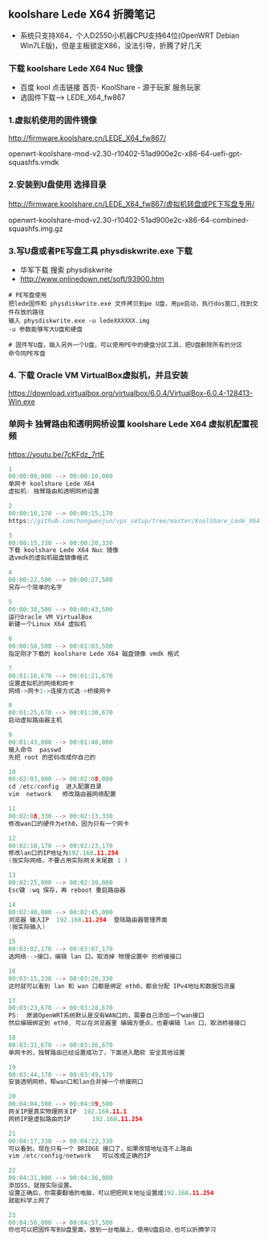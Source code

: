 ## koolshare Lede X64 折腾笔记
- 系统只支持X64，个人D2550小机器CPU支持64位(OpenWRT Debian Win7LE版)，但是主板锁定X86，没法引导，折腾了好几天

### 下载 koolshare Lede X64 Nuc 镜像
- 百度 kool 点击链接 首页- KoolShare - 源于玩家 服务玩家
- 选固件下载--> LEDE_X64_fw867

###  1.虚拟机使用的固件镜像
http://firmware.koolshare.cn/LEDE_X64_fw867/

openwrt-koolshare-mod-v2.30-r10402-51ad900e2c-x86-64-uefi-gpt-squashfs.vmdk

###  2.安装到U盘使用  选择目录  
http://firmware.koolshare.cn/LEDE_X64_fw867/虚拟机转盘或PE下写盘专用/

openwrt-koolshare-mod-v2.30-r10402-51ad900e2c-x86-64-combined-squashfs.img.gz


###  3.写U盘或者PE写盘工具  physdiskwrite.exe 下载
- 华军下载  搜索  physdiskwrite
- http://www.onlinedown.net/soft/93900.htm

```
# PE写盘使用
把lede固件和 physdiskwrite.exe 文件拷贝到pe U盘，用pe启动，执行dos窗口,找到文件存放的路径
输入 physdiskwrite.exe -u ledeXXXXXX.img
-u 参数能够写大U盘和硬盘

# 固件写U盘，插入另外一个U盘，可以使用PE中的硬盘分区工具，把U盘删除所有的分区
命令同PE写盘
```

### 4. 下载 Oracle VM VirtualBox虚拟机，并且安装
https://download.virtualbox.org/virtualbox/6.0.4/VirtualBox-6.0.4-128413-Win.exe

### 单网卡 独臂路由和透明网桥设置 koolshare Lede X64 虚拟机配置视频
https://youtu.be/7cKFdz_7rtE

```c
1
00:00:00,000 --> 00:00:10,000
单网卡 koolshare Lede X64 
虚拟机: 独臂路由和透明网桥设置

2
00:00:10,170 --> 00:00:15,170
https://github.com/hongwenjun/vps_setup/tree/master/KoolShare_Lede_X64

3
00:00:15,330 --> 00:00:20,330
下载 koolshare Lede X64 Nuc 镜像
选vmdk的虚拟机磁盘镜像格式

4
00:00:22,500 --> 00:00:27,500
另存一个简单的名字

5
00:00:38,500 --> 00:00:43,500
运行Oracle VM VirtualBox
新建一个Linux X64 虚拟机

6
00:00:58,500 --> 00:01:03,500
指定刚才下载的 koolshare Lede X64 磁盘镜像 vmdk 格式

7
00:01:16,670 --> 00:01:21,670
设置虚拟机的网络和网卡
网络->网卡1->连接方式选->桥接网卡

8
00:01:25,670 --> 00:01:30,670
启动虚拟路由器主机

9
00:01:43,000 --> 00:01:48,000
输入命令  passwd
先把 root 的密码改成你自己的

10
00:02:03,000 --> 00:02:08,000
cd /etc/config  进入配置目录
vim  network   修改路由器网络配置

11
00:02:08,330 --> 00:02:13,330
修改wan口的硬件为eth0，因为只有一个网卡

12
00:02:18,170 --> 00:02:23,170
修改lan口的IP地址为192.168.11.254  
(按实际网络，不要占用实际网关末尾数 1 )

13
00:02:25,000 --> 00:02:30,000
Esc键 :wq 保存，再 reboot 重启路由器

14
00:02:40,000 --> 00:02:45,000
浏览器 输入IP  192.168.11.254  登陆路由器管理界面
(按实际输入)

15
00:03:02,170 --> 00:03:07,170
选网络-->接口，编辑 lan 口，取消掉 物理设置中 的桥接接口

16
00:03:15,330 --> 00:03:20,330
这时就可以看到 lan 和 wan 口都是绑定 eth0，都会分配 IPv4地址和数据包流量

17
00:03:23,670 --> 00:03:28,670
PS:  原装OpenWRT系统默认是没有WAN口的，需要自己添加一个wan接口
然后编辑绑定到 eth0, 可以在浏览器里 编辑方便点，也要编辑 lan 口，取消桥接接口

18
00:03:31,670 --> 00:03:36,670
单网卡的，独臂路由已经设置成功了，下面进入酷软 安全其他设置

19
00:03:44,170 --> 00:03:49,170
安装透明网桥，帮wan口和lan合并掉一个桥接网口

20
00:04:04,500 --> 00:04:09,500
网关IP是真实物理网关IP  192.168.11.1
网桥IP是虚拟路由的IP      192.168.11.254

21
00:04:17,330 --> 00:04:22,330
可以看到，现在只有一个 BRIDGE 接口了，如果改错地址连不上路由
vim /etc/config/network   可以改成正确的IP

22
00:04:31,000 --> 00:04:36,000
添加SS，就按实际设置。
设置正确后，你需要翻墙的电脑，可以把把网关地址设置成192.168.11.254
就能科学上网了

23
00:04:56,000 --> 00:04:57,500
你也可以把固件写到U盘里面，放到一台电脑上，使用U盘启动,也可以折腾学习


```
